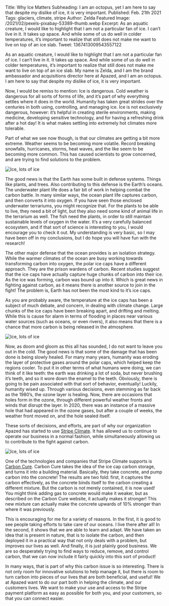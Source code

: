 Title: Why Ice Matters
Subheading: I am an octopus, yet I am here to say that despite my dislike of ice, it is very important.
Published: Feb. 21th 2021
Tags: glaciers, climate, stripe
Author: Zelda
Featured Image: /2021/02/pexels-pixabay-53389-thumb.webp
Excerpt: As an aquatic creature, I would like to highlight that I am not a particular fan of ice. I can’t live in it. It takes up space. And while some of us do well in colder temperatures, it’s important to realize that still does not make me want to live on top of an ice slab.
Tweet: 1367413009543557122

As an aquatic creature, I would like to highlight that I am not a particular fan of ice. I can’t live in it. It takes up space. And while some of us do well in colder temperatures, it’s important to realize that still does not make me want to live on top of an ice slab. My name is Zelda, and I am the brand ambassador and acquisitions director here at Apazed, and I am an octopus. I am here to say that despite my dislike of ice, it is very important.

Now, I would be remiss to mention: Ice is dangerous. Cold weather is dangerous for all sorts of forms of life, and it’s part of why everything settles where it does in the world. Humanity has taken great strides over the centuries in both using, controlling, and managing ice. Ice is not exclusively dangerous, however: it’s helpful in creating sterile environments, making medicine, developing sensitive technology, and for having a refreshing drink after a hot day! It is what makes settling into extremely hot climates more tolerable.

Part of what we see now though, is that our climates are getting a bit more extreme. Weather seems to be becoming more volatile. Record breaking snowfalls, hurricanes, storms, heat waves, and the like seem to be becoming more common. This has caused scientists to grow concerned, and are trying to find solutions to the problem.

![Ice, lots of ice](/2021/02/pexels-pixabay-53389-1200.webp)

The good news is that the Earth has some built in defense systems. Things like plants, and trees. Also contributing to this defense is the Earth’s oceans. The underwater plant life does a fair bit of work in helping combat the carbon battle. In many similar ways, the ocean plant life captures carbon, and then converts it into oxygen. If you have seen those enclosed underwater terrariums, you might recognize that. For the plants to be able to live, they need a bit of light, but they also need some kind of animal life in the terrarium as well. The fish need the plants, in order to still maintain sustainable levels of oxygen in the water. It’s a very carefully balanced ecosystem, and if that sort of science is interesting to you, I would encourage you to check it out. My understanding is very basic, so I may have been off in my conclusions, but I do hope you will have fun with the research!

The other major defense that the ocean provides is an isolation strategy. While the warmer climates of the ocean are busy working towards transforming carbon into oxygen, the polar ice caps have a different approach. They are the prison wardens of carbon. Recent studies suggest that the ice caps have actually capture huge chunks of carbon into their ice. As the ice was forming, carbon was bound up into it. Which is great news in fighting against carbon, as it means there is another source to join in the fight! The problem is, Earth has not been the most kind to it’s ice caps.

As you are probably aware, the temperature at the ice caps has been a subject of much debate, and concern, in dealing with climate change. Large chunks of the ice caps have been breaking apart, and drifting and melting. While this is cause for alarm in terms of flooding in places near various water sources (such as oceans, or even rivers), it also means that there is a chance that more carbon is being released in the atmosphere.

![Ice, lots of ice](/2021/02/pexels-pixabay-219837-1200.webp)

Now, as doom and gloom as this all has sounded, I do not want to leave you out in the cold. The good news is that some of the damage that has been done is being slowly healed. For many many years, humanity was eroding the layer of protective gases around the polar caps, which helped keep the regions cooler. To put it in other terms of what humans were doing, we can think of it like teeth: the earth was drinking a lot of soda, but never brushing it’s teeth, and so it wore down the enamel to the teeth. Obviously, there is going to be pain associated with that sort of behavior, eventually! Luckily, humanity wised up. Through various decisions, even stemming as far back as the 1980’s, the ozone layer is healing. Now, there are occasions that holes form in the ozone, through different powerful weather fronts and winds that disrupt the layer. In 2020, there was an instance of a massive hole that had appeared in the ozone gases, but after a couple of weeks, the weather front moved on, and the hole sealed itself.

These sorts of decisions, and efforts, are part of why our organization Apazed has started to use [Stripe Climate](https://stripe.com/climate). It has allowed us to continue to operate our business in a normal fashion, while simultaneously allowing us to contribute to the fight against carbon.

![Ice, lots of ice](/2021/02/pexels-life-of-pix-2469-1200.webp)

One of the technologies and companies that Stripe Climate supports is [Carbon Cure](https://www.carboncure.com/). Carbon Cure takes the idea of the ice cap carbon storage, and turns it into a building material. Basically, they take concrete, and pump carbon into the concrete! The results are two fold: first, it captures the carbon effectively, as the concrete binds itself to the carbon creating a different mixture. But the carbon is not merely contained, it is now used! You might think adding gas to concrete would make it weaker, but as described on the Carbon Cure website, it actually makes it stronger! This new mixture can actually make the concrete upwards of 10% stronger than where it was previously.

This is encouraging for me for a variety of reasons. In the first, it is good to see people taking efforts to take care of our oceans. I live there after all! In the second, it shows that we are able to learn and adapt. We have taken an idea that is present in nature, that is to isolate the carbon, and then deployed it in a practical way that not only deals with a problem, but improves our lives as well. And finally, it is just plainly good business. We are so desperately trying to find ways to reduce, remove, and control carbon, that we can now include it fairly quickly into this sort of product! 

In many ways, that is part of why this carbon issue is so interesting. There is not only room for innovative solutions to help manage it, but there is room to turn carbon into pieces of our lives that are both beneficial, and useful!  We at Apazed want to do our part both in helping the climate, and our customers lives. We want to make your use and access to the Stripe payment platform as easy as possible for both you, and your customers, so that you can connect easier.
